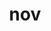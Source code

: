 ---
title: nov
parent: Words
last_modified_date: 2021-11-01

transcriptions:
  - ˈnɔv
translations:
  - "new"
etymology:
  From English `novel`
---